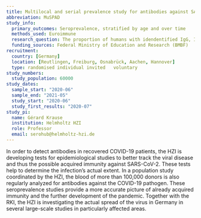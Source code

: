 ```yaml
---
title: Multilocal and serial prevalence study for antibodies against SARS-2 coronavirus in Germany
abbreviation: MuSPAD
study_info:
  primary_outcomes: Seroprevalence, stratified by age and over time
  methods_used: Euroimmune
  research_question: The proportion of humans with idendentified IgG, IgA, IgM antibodies against COVID-19
  funding_sources: Federal Ministry of Education and Research (BMBF)
recruitment:
  country: [Germany]
  location: [Reutlingen, Freiburg, Osnabrück, Aachen, Hannover]
  type: randomised individual invited	voluntary
study_numbers:
  study_population: 60000
study_dates:
  sample_start: "2020-06"
  sample_end: "2021-05"
  study_start: "2020-06"
  study_first_results: "2020-07"
study_pi:
  name: Gérard Krause
  institution: Helmholtz HZI
  role: Professor
  email: serohub@helmholtz-hzi.de
---
```

In order to detect antibodies in recovered COVID-19 patients, the HZI is developing tests for epidemiological studies to better track the viral disease and thus the possible acquired immunity against SARS-CoV-2. These tests help to determine the infection’s actual extent. In a population study coordinated by the HZI, the blood of more than 100,000 donors is also regularly analyzed for antibodies against the COVID-19 pathogen. These seroprevalence studies provide a more accurate picture of already acquired immunity and the further development of the pandemic. Together with the RKI, the HZI is investigating the actual spread of the virus in Germany in several large-scale studies in particularly affected areas.
